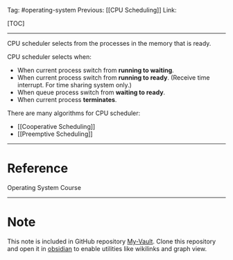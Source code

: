 Tag: #operating-system 
Previous: [[CPU Scheduling]]
Link: 

[TOC]

---

CPU scheduler selects from the processes in the memory that is ready.

CPU scheduler selects when:

- When current process switch from **running to waiting**.
- When current process switch from **running to ready**. (Receive time interrupt. For time sharing system only.)
- When queue process switch from **waiting to ready**.
- When current process **terminates**.

There are many algorithms for CPU scheduler:

- [[Cooperative Scheduling]]
- [[Preemptive Scheduling]]

---

# Reference

Operating System Course

---

# Note

This note is included in GitHub repository [My-Vault](https://github.com/LittleD3092/My-Vault.git). Clone this repository and open it in [obsidian](https://obsidian.md/) to enable utilities like wikilinks and graph view.